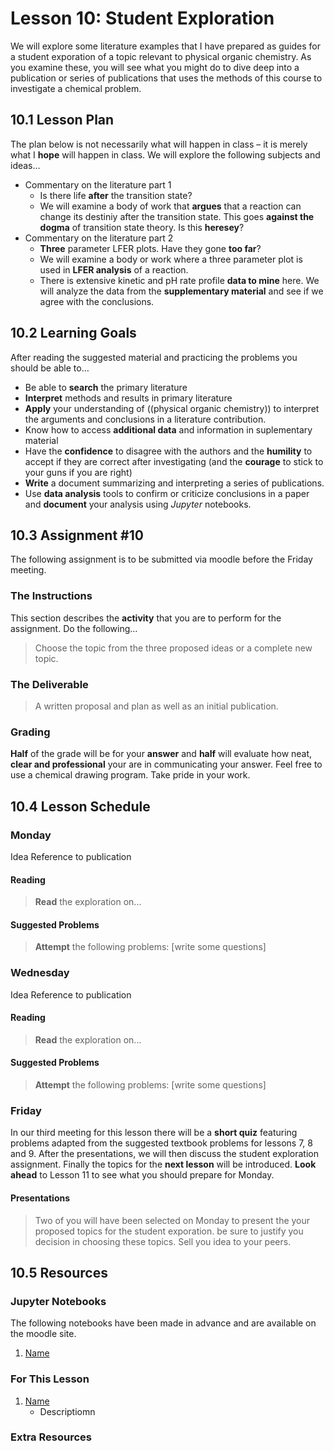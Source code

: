 # Lesson 10: Student Exploration
We will explore some literature examples that I have prepared as guides for a student exporation of a topic relevant to physical organic chemistry. As you examine these, you will see what you might do to dive deep into a publication or series of publications that uses the methods of this course to investigate a chemical problem.

## 10.1 Lesson Plan
The plan below is not necessarily what will happen in class – it is merely what I **hope** will happen in class. We will explore the following subjects and ideas&hellip;

- Commentary on the literature part 1
    - Is there life **after** the transition state?
    - We will examine a body of work that **argues** that a reaction can change its destiniy after the transition state. This goes **against the dogma** of transition state theory. Is this **heresey**?
- Commentary on the literature part 2
    - **Three** parameter LFER plots. Have they gone **too far**?
    - We will examine a body or work where a three parameter plot is used in **LFER analysis** of a reaction.
    - There is extensive kinetic and pH rate profile **data to mine** here. We will analyze the data from the **supplementary material** and see if we agree with the conclusions.

 


## 10.2 Learning Goals
After reading the suggested material and practicing the problems you should be able to&hellip;

- Be able to **search** the primary literature
- **Interpret** methods and results in primary literature
- **Apply** your understanding of ((physical organic chemistry)) to interpret the arguments and conclusions in a literature contribution.
- Know how to access **additional data** and information in suplementary material
- Have the **confidence** to disagree with the authors and the **humility** to accept if they are correct after investigating (and the **courage** to stick to your guns if you are right)
- **Write** a document summarizing and interpreting a series of publications.
- Use **data analysis** tools to confirm or criticize conclusions in a paper and **document** your analysis using *Jupyter* notebooks.

## 10.3 Assignment \#10

The following assignment is to be submitted via moodle before the Friday meeting.

### The Instructions
This section describes the **activity** that you are to perform for the assignment. Do the following&hellip;

> Choose the topic from the three proposed ideas or a complete new topic.

### The Deliverable

> A written proposal and plan as well as an initial publication.


### Grading
**Half** of the grade will be for your **answer** and **half** will evaluate how neat, **clear and professional** your are in communicating your answer. Feel free to use a chemical drawing program. Take pride in your work.

## 10.4 Lesson Schedule

### Monday 

Idea
Reference to publication

#### Reading

> **Read** the exploration on...


#### Suggested Problems

> **Attempt** the following problems: [write some questions]

### Wednesday

Idea
Reference to publication

#### Reading

> **Read** the exploration on...


#### Suggested Problems

> **Attempt** the following problems: [write some questions]

### Friday

In our third meeting for this lesson there will be a **short quiz** featuring problems adapted from the suggested textbook problems for lessons 7, 8 and 9. After the presentations, we will then discuss the student exploration assignment. Finally the topics for the **next lesson** will be introduced. **Look ahead** to Lesson 11 to see what you should prepare for Monday. 

#### Presentations

> Two of you will have been selected on Monday to present the your proposed topics for the student exporation. be sure to justify you decision in choosing these topics. Sell you idea to your peers.


## 10.5 Resources

### Jupyter Notebooks

The following notebooks have been made in advance and are available on the moodle site.

1. [Name](Resource_Moodle_Link.md)


### For This Lesson

1. [Name](Resource_Moodle_Link.md) 
    - Descriptiomn

### Extra Resources

